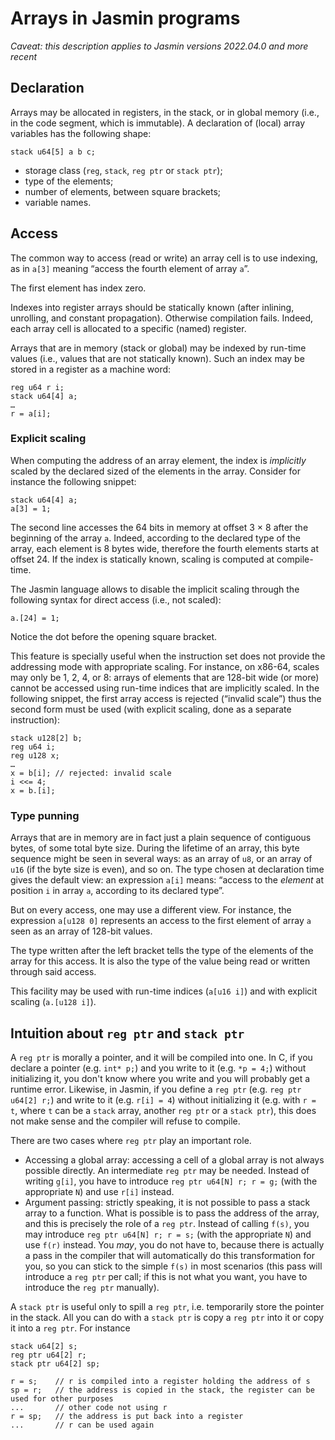 # Arrays in Jasmin programs

*Caveat: this description applies to Jasmin versions 2022.04.0 and more recent*

## Declaration

Arrays may be allocated in registers, in the stack, or in global memory (i.e., in the code segment, which is immutable).
A declaration of (local) array variables has the following shape:

    stack u64[5] a b c;

 -  storage class (`reg`, `stack`, `reg ptr` or `stack ptr`);
 -  type of the elements;
 -  number of elements, between square brackets;
 -  variable names.

## Access

The common way to access (read or write) an array cell is to use indexing, as in `a[3]` meaning “access the fourth element of array `a`”.

The first element has index zero.

Indexes into register arrays should be statically known
(after inlining, unrolling, and constant propagation).
Otherwise compilation fails.
Indeed, each array cell is allocated to a specific (named) register.

Arrays that are in memory (stack or global) may be indexed by run-time values
(i.e., values that are not statically known).
Such an index may be stored in a register as a machine word:

    reg u64 r i;
    stack u64[4] a;
    …
    r = a[i];

### Explicit scaling

When computing the address of an array element, the index is *implicitly* scaled by the declared sized of the elements in the array.
Consider for instance the following snippet:

    stack u64[4] a;
    a[3] = 1;
    
The second line accesses the 64 bits in memory at offset 3 × 8 after the beginning of the array `a`.
Indeed, according to the declared type of the array, each element is 8 bytes wide, therefore the fourth elements starts at offset 24.
If the index is statically known, scaling is computed at compile-time.

The Jasmin language allows to disable the implicit scaling through the following syntax for direct access (i.e., not scaled):

    a.[24] = 1;
    
Notice the dot before the opening square bracket.

This feature is specially useful when the instruction set does not provide the addressing mode with appropriate scaling.
For instance, on x86-64, scales may only be 1, 2, 4, or 8:
arrays of elements that are 128-bit wide (or more) cannot be accessed using run-time indices that are implicitly scaled.
In the following snippet, the first array access is rejected (“invalid scale”) thus the second form must be used
(with explicit scaling, done as a separate instruction):

    stack u128[2] b;
    reg u64 i;
    reg u128 x;
    …
    x = b[i]; // rejected: invalid scale
    i <<= 4;
    x = b.[i];

### Type punning

Arrays that are in memory are in fact just a plain sequence of contiguous bytes, of some total byte size.
During the lifetime of an array, this byte sequence might be seen in several ways:
as an array of `u8`, or an array of `u16` (if the byte size is even), and so on.
The type chosen at declaration time gives the default view:
an expression `a[i]` means: “access to the *element* at position `i` in array `a`, according to its declared type”.

But on every access, one may use a different view.
For instance, the expression `a[u128 0]` represents an access to the first element of array `a` seen as an array of 128-bit values.

The type written after the left bracket tells the type of the elements of the array for this access.
It is also the type of the value being read or written through said access.

This facility may be used with run-time indices (`a[u16 i]`)
and with explicit scaling (`a.[u128 i]`).

## Intuition about `reg ptr` and `stack ptr`

A `reg ptr` is morally a pointer, and it will be compiled into one. In C, if you declare a pointer (e.g. `int* p;`) and you write to it (e.g. `*p = 4;`) without initializing it, you don't know where you write and you will probably get a runtime error. Likewise, in Jasmin, if you define a `reg ptr` (e.g. `reg ptr u64[2] r;`) and write to it (e.g. `r[i] = 4`) without initializing it (e.g. with `r = t`, where `t` can be a `stack` array, another `reg ptr` or a `stack ptr`), this does not make sense and the compiler will refuse to compile.

There are two cases where `reg ptr` play an important role.
- Accessing a global array: accessing a cell of a global array is not always possible directly. An intermediate `reg ptr` may be needed. Instead of writing `g[i]`, you have to introduce `reg ptr u64[N] r; r = g;` (with the appropriate `N`) and use `r[i]` instead.
- Argument passing: strictly speaking, it is not possible to pass a stack array to a function. What is possible is to pass the address of the array, and this is precisely the role of a `reg ptr`. Instead of calling `f(s)`, you may introduce `reg ptr u64[N] r; r = s;` (with the appropriate `N`) and use `f(r)` instead. You *may*, you do not have to, because there is actually a pass in the compiler that will automatically do this transformation for you, so you can stick to the simple `f(s)` in most scenarios (this pass will introduce a `reg ptr` per call; if this is not what you want, you have to introduce the `reg ptr` manually).

A `stack ptr` is useful only to spill a `reg ptr`, i.e. temporarily store the pointer in the stack. All you can do with a `stack ptr` is copy a `reg ptr` into it or copy it into a `reg ptr`. For instance

```
stack u64[2] s;
reg ptr u64[2] r;
stack ptr u64[2] sp;

r = s;    // r is compiled into a register holding the address of s
sp = r;   // the address is copied in the stack, the register can be used for other purposes
...       // other code not using r
r = sp;   // the address is put back into a register
...       // r can be used again
```
